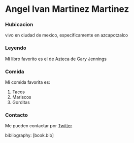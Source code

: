 # Angel Ivan Martinez Martinez

### Hubicacion

vivo en ciudad de mexico, especificamente en azcapotzalco

### Leyendo

Mi libro favorito es el de Azteca de Gary Jennings

### Comida

Mi comida favorita es:

1. Tacos
2. Mariscos
3. Gorditas

### Contacto

Me pueden contactar por [Twitter](https://twitter.com/angelivanmarmar)

bibliography: [book.bib]
